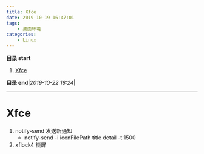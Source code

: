 ```yaml
---
title: Xfce
date: 2019-10-19 16:47:01
tags: 
    - 桌面环境
categories:
    - Linux
---
```


**目录 start**
 
1. [Xfce](#xfce)

**目录 end**|_2019-10-22 18:24_|
****************************************
# Xfce 

1. notify-send 发送新通知
    - notify-send -i iconFilePath title detail -t 1500
1. xflock4 锁屏
